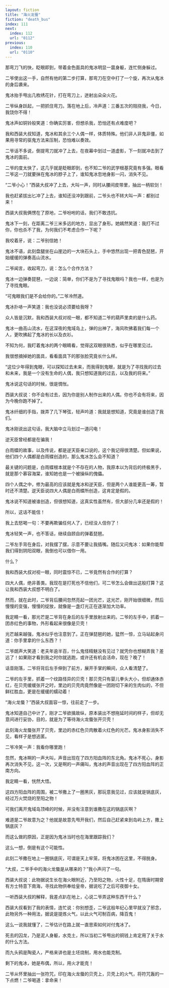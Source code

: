 ```yaml
---
layout: fiction
title: "海火龙蜃"
fiction: "death_bus"
index: 111
next:
  index: 112
  url: "0112"
previous:
  index: 110
  url: "0110"
---
```

那弯刀飞的快，眨眼即到，带着金色面具的鬼冰明显一震身躯，连忙侧身躲过。

二爷使出这一手，自然有他的第二步打算，那弯刀在空中打了一个旋，再次从鬼冰的身后袭来。

鬼冰抬手甩出几枚绣花针，打在弯刀上，迸射出朵朵火花。

二爷纵身跃起，一把抓住弯刀。落在地上后，冷声道：三番五次的阻挠我，今日，我饶你不得！

鬼冰声如铜铃般笑道：你确实厉害，但想杀我，恐怕还有点难度吧？

我和西装大叔知道，鬼冰和其余三个人偶一样，体质特殊。他们非人非鬼非僵，如果用寻常的驱鬼方法来压制，恐怕难以奏效。

二爷话不多说，倒提弯刀就冲了上去，在夜幕中划过一道虚影，下一刻就冲击到了鬼冰的面前。

二爷的度太快了，这几乎就是眨眼即到，也不知二爷的武学根基究竟有多强。眼看二爷这一刀就要抹在鬼冰的脖子上了，谁知鬼冰忽地身影一闪，消失不见。

“二爷小心！”西装大叔冲了上去，大叫一声，同时从腰间皮带里，抽出一柄软剑！

我也赶紧拔出匕冲了上去，谁知还没冲到跟前，二爷头也不转大叫一声：都别过来！

西装大叔我俩愣在了原地，二爷吩咐的话，我们不敢违抗。

鬼冰下一刻，在距离二爷三米多远的地方，显出了身形。她嫣然笑道：我打不过你，你也杀不了我，为何我们不考虑合作一下呢？

我咬着牙，说：二爷别信她！

鬼冰不语，此刻盘腿坐在山崖边的一大块石头上，手中悠然出现一把青色琵琶，开始缓缓的弹奏高山流水。

二爷闻言，收起弯刀，说：怎么个合作方法？

鬼冰一边弹奏琵琶，一边说：简单，你们不是为了寻找鬼眼吗？我也一样，也是为了寻找鬼眼。

“可鬼眼我们是不会给你的。”二爷冷然道。

鬼冰扑哧一声笑道：我也没说必须要给我呀？

众人皆是沉默，我和西装大叔对视一眼，都不知道二爷的葫芦里卖的是什么药。

鬼冰一曲高山流水，在这深夜的鬼域岛上，弹的出神了，海风吹拂着我们每一个人，更吹拂起了鬼冰的长以及衣衫。

不知为何，我盯着鬼冰的两个眼睛看，觉得这双眼很熟悉，似乎在哪里见过。

我很想摘掉她的面具，看看面具下的那张脸究竟长什么样。

“这位少年得到鬼眼，可以探知过去未来，而我得到鬼眼，就是为了寻找我的过去和未来，我是一个没有生命的人偶，我只想知道我的过去，以及我的将来。”

鬼冰说这句话的时候，很是惆怅。

西装大叔说：你不会有过去，因为你是别人制作出来的人偶。你也不会有将来，因为今晚你跑不掉了。

鬼冰纤细的手指，拨弄了几下琴弦，轻声吟道：我就是想知道，究竟是谁创造了我们。

鬼冰刚说出这句话，我大脑中立马划过一道闪电！

逆天臣曾经都是在骗我！

白雨蝶的故事，以及传说，都是逆天臣亲口说的，这个我记得很清楚。但如果说，他们四个人偶都是白雨蝶创造的，那么鬼冰怎么会不知道？

最关键的问题是，白雨蝶根本就是个不存在的人物，我原本以为背后的终极黑手，就是那个慕容海棠，谁知她也是一个被操纵的傀儡。

四个人偶之中，修为最高的应该就是鬼冰和逆天臣，但是两个人谁能更高一筹，暂时还不清楚。逆天臣说四大人偶是白雨蝶所创造，这肯定是假的。

鬼冰说不知道被谁创造，但很想知道，这真实性虽然有，但大部分几率还是假的！

所以，这话不能信！

我上去怒喝一句：不要再欺骗任何人了，已经没人信你了！

鬼冰轻笑一声，也不答话，继续自顾自的弹着琵琶。

二爷左手背在身后，对我摆了摆，示意不要让我插嘴。随后又问鬼冰：如果你能帮我们得到阴阳双眼，我倒也可以借你一用。

什么？

我和西装大叔对视一眼，同时震惊不已，二爷竟然有合作的打算？

四大人偶，绝非善类。我现在是打死也不信他们，可二爷怎么会做出这般打算？这让我和西装大叔想不明白了。

然而，就在此时，二爷背后腰间忽然亮起一团光芒，这光芒，刚开始很细微，然后慢慢的变强，慢慢的绽放，就像是一盏灯光正在逐渐加大功率。

我定睛一看，那光芒是二爷背在身后的左手里放射出来的。二爷的左手中，抓着一团赤红色的事物，外形看起来很像是贝壳！

光芒越来越强，鬼冰似乎也注意到了。正在弹琵琶的她，猛然一惊，立马站起身问道：你手里拿的什么东西？！

二爷朗声大笑道：老夫年逾半百，什么鬼怪精魅没有见过？就凭你也想糊弄我？差远了！如果刚才看到我之时你就逃跑，或许还有机会活命，现在？晚了！

话音刚落，二爷将背后左手伸到了前方，展开手掌的瞬间，众人看清楚了。

二爷的左手里，抓着一个纹路怪异的贝壳！那贝壳只有婴儿拳头大小，但却通体赤红，在贝壳缓缓张开之时，里边的贝壳肉竟然像是一团刚切下来的生肉似的，不但鲜红胜血，更是在缓缓的蠕动着！

“海火龙蜃？”西装大叔面容一惊，往前走了一步。

鬼冰知道自己中计了，刚才二爷欲擒故纵，原本装出不想拖延时间的样子，但却无意间进行妥协，目的，就是为了等待海火龙蜃张开贝壳！

此刻海火龙蜃张开了贝壳，里边的赤红色贝肉散着火红色的光芒。鬼冰身影消失不见，看样子是想逃匿。

二爷冷笑一声：我看你哪里跑！

忽然，鬼冰啊的一声大叫，声音出现在了四方阳血阵的东北角。鬼冰不死心，身影再次消失不见，这一次，又是啊的一声痛叫，鬼冰的声音出现在了四方阳血阵的正南方向。

我定睛一看，恍然大悟。

这四方阳血阵的周围，被二爷撒上了一圈黑灰，那玩意我见过，应该就是锅底灰，经过万火焚烧的至阳之物！

可我们离开鬼域岛顶峰的时候，并没有注意到谁撒在这的锅底灰啊？

难道是二爷故意为之？他就是故意先甩开我们，然后自己赶紧来到岛屿上方，撒上锅底灰？

而这么做的原因，正是因为鬼冰当时也在海里跟踪我们？

这么一想，倒是有这个可能性。

此刻二爷撒在地上一圈锅底灰，可谓是天上牢笼，将鬼冰困在这里，不得脱身。

“大叔，二爷手中的海火龙蜃是从哪来的？”我小声问了一句。

西装大叔说：此物据说生长在海火眼附近，乃至阳之物，火性十足，在隋唐时期曾有方士特意下南海，寻找此物供奉给皇帝，据说吃了之后可夜御十女。

一听西装大叔的解释，我差点趴在地上，心说二爷弄这种东西干什么？

西装大叔看到了我的表情，连忙说：你别想歪，二爷这般年纪心里早就没了邪念，此物另外一种用法，据说是提炼火气，以此火气可制百病，降百鬼！

这么一说我就懂了，二爷估计在路上就一直思索如何对付鬼冰了。

死去的囚龙，乃是泥人身躯，水克土，所以当初二爷甩出的铜钱上肯定用了关于水的什么方法。

而九头鸦是陶瓷人，严格来讲也是土坯烧制，用水也能克制。

剩下的鬼冰，她是布偶，所以，用火才能克！

二爷从怀里抽出一张符咒，印在海火龙蜃的贝壳上，贝壳上的火气，将符咒轰的一下点燃！二爷喝道：拿命来！